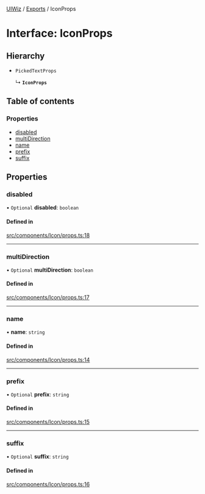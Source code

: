 [UIWiz](../README.md) / [Exports](../modules.md) / IconProps

# Interface: IconProps

## Hierarchy

- `PickedTextProps`

  ↳ **`IconProps`**

## Table of contents

### Properties

- [disabled](IconProps.md#disabled)
- [multiDirection](IconProps.md#multidirection)
- [name](IconProps.md#name)
- [prefix](IconProps.md#prefix)
- [suffix](IconProps.md#suffix)

## Properties

### disabled

• `Optional` **disabled**: `boolean`

#### Defined in

[src/components/Icon/props.ts:18](https://github.com/milad-afkhami/ui-wiz/blob/2a8f5d9551e165b307f5679441be984038f224a2/src/components/Icon/props.ts#L18)

---

### multiDirection

• `Optional` **multiDirection**: `boolean`

#### Defined in

[src/components/Icon/props.ts:17](https://github.com/milad-afkhami/ui-wiz/blob/2a8f5d9551e165b307f5679441be984038f224a2/src/components/Icon/props.ts#L17)

---

### name

• **name**: `string`

#### Defined in

[src/components/Icon/props.ts:14](https://github.com/milad-afkhami/ui-wiz/blob/2a8f5d9551e165b307f5679441be984038f224a2/src/components/Icon/props.ts#L14)

---

### prefix

• `Optional` **prefix**: `string`

#### Defined in

[src/components/Icon/props.ts:15](https://github.com/milad-afkhami/ui-wiz/blob/2a8f5d9551e165b307f5679441be984038f224a2/src/components/Icon/props.ts#L15)

---

### suffix

• `Optional` **suffix**: `string`

#### Defined in

[src/components/Icon/props.ts:16](https://github.com/milad-afkhami/ui-wiz/blob/2a8f5d9551e165b307f5679441be984038f224a2/src/components/Icon/props.ts#L16)

